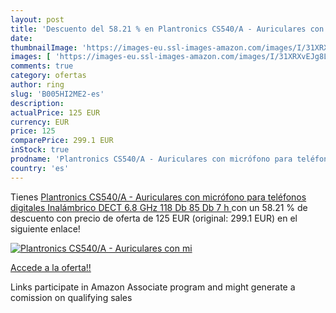 ```yaml
---
layout: post
title: 'Descuento del 58.21 % en Plantronics CS540/A - Auriculares con mi'
date: 
thumbnailImage: 'https://images-eu.ssl-images-amazon.com/images/I/31XRXvEJg8L._SL200_.jpg'
images: [ 'https://images-eu.ssl-images-amazon.com/images/I/31XRXvEJg8L._SL200_.jpg' ]
comments: true
category: ofertas
author: ring
slug: 'B005HI2ME2-es'
description:
actualPrice: 125 EUR
currency: EUR
price: 125
comparePrice: 299.1 EUR
inStock: true
prodname: 'Plantronics CS540/A - Auriculares con micrófono para teléfonos digitales  Inalámbrico  DECT  6.8 GHz  118 Db  85 Db  7 h '
country: 'es'
---
```


Tienes [Plantronics CS540/A - Auriculares con micrófono para teléfonos digitales  Inalámbrico  DECT  6.8 GHz  118 Db  85 Db  7 h ](https://www.amazon.es/dp/B005HI2ME2/?tag=tolees-21) con un 58.21 % de descuento con precio de oferta de 125 EUR (original: 299.1 EUR) en el siguiente enlace!

[![Plantronics CS540/A - Auriculares con mi](https://images-eu.ssl-images-amazon.com/images/I/31XRXvEJg8L._SL200_.jpg)](https://www.amazon.es/dp/B005HI2ME2/?tag=tolees-21)

[Accede a la oferta!!](https://www.amazon.es/dp/B005HI2ME2/?tag=tolees-21)

Links participate in Amazon Associate program and might generate a comission on qualifying sales


